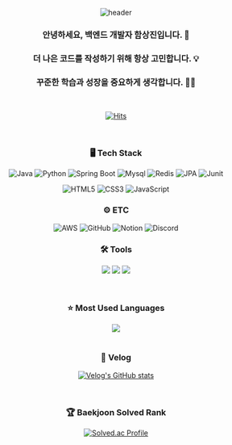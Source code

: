 <div align="center">

  ![header](https://capsule-render.vercel.app/api?type=waving&color=auto&height=200&section=header&text=⭐ㅤWelcomeㅤ⭐️&fontSize=50&animation=twinkling)

  <h3>안녕하세요, 백엔드 개발자 함상진입니다. 👋</h3>
  <h3>더 나은 코드를 작성하기 위해 항상 고민합니다. 💡</h3>
  <h3>꾸준한 학습과 성장을 중요하게 생각합니다. ✍🏻</h3>
  
  <br>
  
  [![Hits](https://hits.seeyoufarm.com/api/count/incr/badge.svg?url=https%3A%2F%2Fgithub.com%2Fhamsangjin%2Fhit-counter&count_bg=%2379C83D&title_bg=%23555555&icon=&icon_color=%230082FD&title=%EA%B9%83%ED%97%88%EB%B8%8C+%EB%B0%A9%EB%AC%B8%EC%9E%90%EC%88%98&edge_flat=false)](https://hits.seeyoufarm.com)
  
  <br>
  
  ### 🖥️ Tech Stack
  ![Java](https://img.shields.io/badge/java-%23ED8B00.svg?style=for-the-badge&logo=openjdk&logoColor=white)
  ![Python](https://img.shields.io/badge/python-3776AB?style=for-the-badge&logo=python&logoColor=white)
  ![Spring Boot](https://img.shields.io/badge/springboot-6DB33F?style=for-the-badge&logo=springboot&logoColor=white)
  ![Mysql](https://img.shields.io/badge/mysql-4479A1?style=for-the-badge&logo=mysql&logoColor=white)
  ![Redis](https://img.shields.io/badge/redis-%23DD0031.svg?&style=for-the-badge&logo=redis&logoColor=white)
  ![JPA](https://img.shields.io/badge/JPA-FF9900?style=for-the-badge&logo=JPA&logoColor=white)
  ![Junit](https://img.shields.io/badge/Junit5-25A162?style=for-the-badge&logo=junit5&logoColor=white)
  
  ![HTML5](https://img.shields.io/badge/html5-%23E34F26.svg?style=for-the-badge&logo=html5&logoColor=white) 
  ![CSS3](https://img.shields.io/badge/css3-%231572B6.svg?style=for-the-badge&logo=css3&logoColor=white) 
  ![JavaScript](https://img.shields.io/badge/javascript-%23323330.svg?style=for-the-badge&logo=javascript&logoColor=%23F7DF1E)

  ### ⚙️ ETC
  ![AWS](https://img.shields.io/badge/AWS-%23232F3E.svg?style=for-the-badge&logo=amazon-aws&logoColor=white)
  ![GitHub](https://img.shields.io/badge/github-%23121011.svg?style=for-the-badge&logo=github&logoColor=white)
  ![Notion](https://img.shields.io/badge/Notion-%23000000.svg?style=for-the-badge&logo=notion&logoColor=white)
  ![Discord](https://img.shields.io/badge/Discord-5865F2?style=for-the-badge&logo=discord&logoColor=white)

  ### 🛠️ Tools
  <img src="https://img.shields.io/badge/IntelliJ IDEA-000000?style=for-the-badge&logo=IntelliJIDEA&logoColor=white"/></a>
  <img src="https://img.shields.io/badge/Eclipse IDE-11B48A?style=for-the-badge&logo=EclipseIDE&logoColor=white"/></a>
  <img src="https://img.shields.io/badge/Visual Studio Code-DB3552?style=for-the-badge&logo=visualstudiocode&logoColor=white"/></a>
  
  <br>
  
  ### ⭐️ Most Used Languages
  <img align="center" src="https://github-readme-stats.vercel.app/api/top-langs/?username=hamsangjin&layout=compact&show_icons=true&show_owner=true&hide_title=true&theme=nord&hide=shell,c%23,visual%20basic%20.NET,ada,basic" />
  
  <br>
  <br>
    
  ### 📝 Velog
  <!-- [![Velog's GitHub stats](https://velog-readme-stats.vercel.app/api?name=hamsangjin)](https://velog.io/@hamsangjin) -->
  [![Velog's GitHub stats](https://velog-readme-stats.vercel.app/api/list?name=hamsangjin)](https://velog.io/@hamsangjin)  
  
  <br>
  
  ### 🏆 Baekjoon Solved Rank
  [![Solved.ac Profile](http://mazassumnida.wtf/api/generate_badge?boj=hamsangjin)](https://solved.ac/hamsangjin)

</div>
